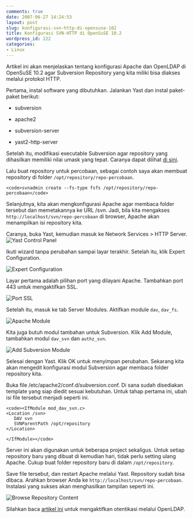 ```yaml
---
comments: true
date: 2007-06-27 14:24:53
layout: post
slug: konfigurasi-svn-http-di-opensuse-102
title: Konfigurasi SVN-HTTP di OpenSuSE 10.2
wordpress_id: 222
categories:
- Linux
---
```


Artikel ini akan menjelaskan tentang konfigurasi Apache dan OpenLDAP di OpenSuSE 10.2 agar Subversion Repository yang kita miliki bisa diakses melalui protokol HTTP. 



Pertama, instal software yang dibutuhkan. Jalankan Yast dan instal paket-paket berikut:



	
  * subversion

	
  * apache2

	
  * subversion-server

	
  * yast2-http-server




Setelah itu, modifikasi executable Subversion agar repository yang dihasilkan memiliki nilai umask yang tepat. Caranya dapat dilihat [di sini](http://endy.artivisi.com/blog/aplikasi/instalasi-subversion/). 

Lalu buat repository untuk percobaan, sebagai contoh saya akan membuat repository di folder `/opt/repository/repo-percobaan`. 


    
    <code>svnadmin create --fs-type fsfs /opt/repository/repo-percobaan</code>



Selanjutnya, kita akan mengkonfigurasi Apache agar membaca folder tersebut dan memetakannya ke URL /svn. Jadi, bila kita mengakses `http://localhost/svn/repo-percobaan` di browser, Apache akan menampilkan isi repository kita. 

Caranya, buka Yast, kemudian masuk ke Network Services > HTTP Server. 
![Yast Control Panel](http://endy.artivisi.com/blog/wp-content/uploads/2007/06/yast-http-server.png)

Ikuti wizard tanpa perubahan sampai layar terakhir. Setelah itu, klik Expert Configuration. 

![Expert Configuration](http://endy.artivisi.com/blog/wp-content/uploads/2007/06/yast-http-server5.png)

Layar pertama adalah pilihan port yang dilayani Apache. Tambahkan port 443 untuk mengaktifkan SSL. 

![Port SSL](http://endy.artivisi.com/blog/wp-content/uploads/2007/06/yast-http-server7.png)

Setelah itu, masuk ke tab Server Modules. Aktifkan module `dav`, `dav_fs`. 

![Apache Module](http://endy.artivisi.com/blog/wp-content/uploads/2007/06/yast-http-server8.png)

Kita juga butuh modul tambahan untuk Subversion. Klik Add Module, tambahkan modul `dav_svn` dan `authz_svn`. 

![Add Subversion Module](http://endy.artivisi.com/blog/wp-content/uploads/2007/06/yast-http-server9.png)

Selesai dengan Yast. Klik OK untuk menyimpan perubahan. Sekarang kita akan mengedit konfigurasi modul Subversion agar membaca folder repository kita. 

Buka file /etc/apache2/conf.d/subversion.conf. Di sana sudah disediakan template yang siap diedit sesuai kebutuhan. Untuk tahap pertama ini, ubah isi file tersebut menjadi seperti ini. 


    
    <code><IfModule mod_dav_svn.c>
    <Location /svn>
       DAV svn
       SVNParentPath /opt/repository
    </Location>
    
    </IfModule></code>



Server ini akan digunakan untuk beberapa project sekaligus. Untuk setiap repository baru yang dibuat di kemudian hari, tidak perlu setting ulang Apache. Cukup buat folder repository baru di dalam `/opt/repository`. 

Save file tersebut, dan restart Apache melalui Yast. Repository sudah bisa dibaca. Arahkan browser Anda ke `http://localhost/svn/repo-percobaan`. Instalasi yang sukses akan menghasilkan tampilan seperti ini.

![Browse Repository Content](http://endy.artivisi.com/blog/wp-content/uploads/2007/06/yast-http-server11.png)


Silahkan baca [artikel ini](http://endy.artivisi.com/blog/aplikasi/otentikasi-apache-menggunakan-ldap/) untuk mengaktifkan otentikasi melalui OpenLDAP. 

